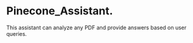 # Pinecone_Assistant.
This assistant can analyze any PDF and provide answers based on user queries.
